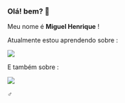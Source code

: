 ### Olá! bem? 👋

Meu nome é **Miguel Henrique** !

Atualmente estou aprendendo sobre : 

![](https://img.shields.io/badge/JavaScript-323330?style=for-the-badge&logo=javascript&logoColor=F7DF1E)
 
E também sobre : 

 ![](https://img.shields.io/badge/Scratch-4D97FF?style=for-the-badge&logo=Scratch&logoColor=white)

:male_sign:
